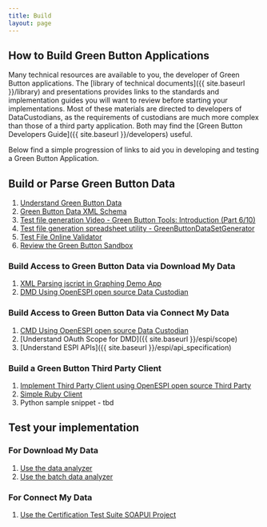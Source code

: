 ```yaml
---
title: Build
layout: page
---
```


## How to Build Green Button Applications


Many technical resources are available to you, the developer of Green Button applications. The [library of technical documents]({{ site.baseurl }}/library) and presentations provides links to the standards and implementation guides you will want to review before starting your implementations. Most of these materials are directed to developers of DataCustodians, as the requirements of custodians are much more complex than those of a third party application.  Both may find the [Green Button Developers Guide]({{ site.baseurl }}/developers) useful.

Below find a simple progression of links to aid you in developing and testing a Green Button Application.

<span class="anchor" id="data-custodian-development"></span>

## Build or Parse Green Button Data

1. [Understand Green Button Data](/developers)
1. [Green Button Data XML Schema](https://github.com/energyos/OpenESPI-Common-java/blob/master/etc/espiDerived.xsd)
1. [Test file generation Video - Green Button Tools: Introduction (Part 6/10)](/library/video)
1. [Test file generation spreadsheet utility - GreenButtonDataSetGenerator](https://github.com/energyos/OpenESPI-GreenbuttonDataSDK/tree/master/SampleDataGenerator)
1. [Test File Online Validator](http://www.greenbuttondata.org/greentest.aspx)
2. [Review the Green Button Sandbox](/developers/sandbox)

### Build Access to Green Button Data via Download My Data

1. [XML Parsing jscript in Graphing Demo App](https://github.com/energyos/OpenESPI-GreenbuttonDataSDK/tree/master/GreenButtonDemoPage)
2. [DMD Using OpenESPI open source Data Custodian](https://github.com/energyos/OpenESPI-Common-java)

### Build Access to Green Button Data via Connect My Data

1. [CMD Using OpenESPI open source Data Custodian](https://github.com/energyos/OpenESPI-DataCustodian-java)
1. [Understand OAuth Scope for DMD]({{ site.baseurl }}/espi/scope)
1. [Understand ESPI APIs]({{ site.baseurl }}/espi/api_specification)

### Build a Green Button Third Party Client
1. [Implement Third Party Client using OpenESPI open source Third Party](https://github.com/energyos/OpenESPI-ThirdParty-java)
2. [Simple Ruby Client](https://github.com/cew821/greenbutton)
3. Python sample snippet - tbd

## Test your implementation

### For Download My Data

1. [Use the data analyzer](http://www.greenbuttondata.org/greentest.aspx)
2. [Use the batch data analyzer](https://github.com/energyos/OpenESPI-GreenbuttonDataSDK/tree/master/GreenButtonBatchTest)

### For Connect My Data

1. [Use the Certification Test Suite SOAPUI Project](https://github.com/energyos/OpenESPI-GreenButtonCMDTest) 


